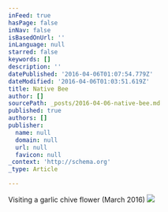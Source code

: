 ```yaml
---
inFeed: true
hasPage: false
inNav: false
isBasedOnUrl: ''
inLanguage: null
starred: false
keywords: []
description: ''
datePublished: '2016-04-06T01:07:54.779Z'
dateModified: '2016-04-06T01:03:51.619Z'
title: Native Bee
author: []
sourcePath: _posts/2016-04-06-native-bee.md
published: true
authors: []
publisher:
  name: null
  domain: null
  url: null
  favicon: null
_context: 'http://schema.org'
_type: Article

---
```

Visiting a garlic chive flower (March 2016)
![](https://s3-us-west-2.amazonaws.com/the-grid-img/p/f1f39f6db01df55c2d92f54611afa76515154a80.jpg)